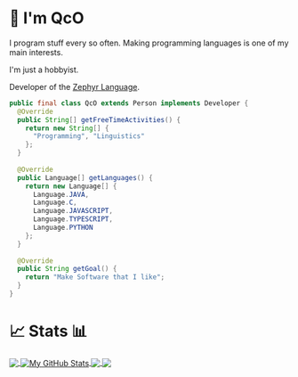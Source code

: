 # 👋 I'm QcO

I program stuff every so often.
Making programming languages is one of my main interests.

I'm just a hobbyist.

Developer of the [Zephyr Language](https://github.com/zephyr-lang/zephyr).

```java
public final class QcO extends Person implements Developer {
  @Override
  public String[] getFreeTimeActivities() {
    return new String[] {
      "Programming", "Linguistics"
    };
  }
  
  @Override
  public Language[] getLanguages() {
    return new Language[] {
      Language.JAVA,
      Language.C,
      Language.JAVASCRIPT,
      Language.TYPESCRIPT,
      Language.PYTHON
    };
  }
  
  @Override
  public String getGoal() {
    return "Make Software that I like";
  }
}
```

# 📈 Stats 📊

<a href="https://github.com/QcO-dev/QcO-dev">
  <img align="center" src="https://github-readme-stats.vercel.app/api/top-langs/?username=QcO-dev&title_color=ffffff&text_color=c9cacc&icon_color=2bbc8a&bg_color=1d1f21&langs_count=3" />
</a>

<a href="https://github.com/QcO-dev/QcO-dev">
  <img align="center" src="https://github-readme-stats.vercel.app/api?username=QcO-dev&show_icons=true&line_height=27&count_private=true&title_color=ffffff&text_color=c9cacc&icon_color=2bbc8a&bg_color=1d1f21" alt="My GitHub Stats" />
</a>

<a href="https://github.com/zephyr-lang/zephyr">
  <img align="center" style="height=100%" src="https://github-readme-stats.vercel.app/api/pin/?username=zephyr-lang&repo=zephyr&title_color=ffffff&text_color=c9cacc&icon_color=2bbc8a&bg_color=1d1f21" />
</a>
<a href="https://github.com/QcO-dev/feline">
  <img align="center" style="height=100%" src="https://github-readme-stats.vercel.app/api/pin/?username=QcO-dev&repo=feline&title_color=ffffff&text_color=c9cacc&icon_color=2bbc8a&bg_color=1d1f21" />
</a>
